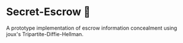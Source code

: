 # Secret-Escrow 🤫

A prototype implementation of escrow information concealment using joux's Tripartite-Diffie-Hellman.
